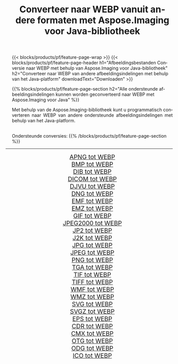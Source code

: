 ﻿---
title: Converteer naar WEBP vanuit andere formaten met Aspose.Imaging voor Java-bibliotheek 
weight: 3920
url: /nl/java/conversion/to/webp 
lang: nl
langdirlevel: 2
locales: zh-hans,ja,it,ru,de,es,fr,nl,id,lt,pl,pt,vi,tr,ko,zh-hant,ar,hi,th,sv,cs,uk,he
description: Met Aspose.Imaging kunt u met Java converteren naar WEBP vanuit andere formaten
---

{{< blocks/products/pf/feature-page-wrap >}}
{{< blocks/products/pf/feature-page-header h1="Afbeeldingsbestanden Conversie naar WEBP met behulp van Aspose.Imaging voor Java-bibliotheek" h2="Converteer naar WEBP van andere afbeeldingsindelingen met behulp van het Java-platform" downloadText="Downloaden" >}}


{{% blocks/products/pf/feature-page-section  h2="Alle ondersteunde afbeeldingsindelingen kunnen worden geconverteerd naar WEBP met Aspose.Imaging voor Java" %}}
<p align=justify>Met behulp van de Aspose.Imaging-bibliotheek kunt u programmatisch converteren naar WEBP van andere ondersteunde afbeeldingsindelingen met behulp van het Java-platform.</p>
<br/>
Ondersteunde conversies:
{{% /blocks/products/pf/feature-page-section %}}
<div class="container-fluid productfamilypage bg-gray">
    <div class="convertypes bg-gray agp-content section">
        <div class="container">
		<hr style="margin-left:-20px;"/>
		<div class="row other-converters" style="gap: 10px;font-size: 19px;text-align:center;">
		    <div class='col-md-2 other-converter remove-lp remove-rp'><a href="/imaging/nl/java/conversion/apng-to-webp" style="padding:15px;">APNG tot WEBP</a></div>
<div class='col-md-2 other-converter remove-lp remove-rp'><a href="/imaging/nl/java/conversion/bmp-to-webp" style="padding:15px;">BMP tot WEBP</a></div>
<div class='col-md-2 other-converter remove-lp remove-rp'><a href="/imaging/nl/java/conversion/dib-to-webp" style="padding:15px;">DIB tot WEBP</a></div>
<div class='col-md-2 other-converter remove-lp remove-rp'><a href="/imaging/nl/java/conversion/dicom-to-webp" style="padding:15px;">DICOM tot WEBP</a></div>
<div class='col-md-2 other-converter remove-lp remove-rp'><a href="/imaging/nl/java/conversion/djvu-to-webp" style="padding:15px;">DJVU tot WEBP</a></div>
<div class='col-md-2 other-converter remove-lp remove-rp'><a href="/imaging/nl/java/conversion/dng-to-webp" style="padding:15px;">DNG tot WEBP</a></div>
<div class='col-md-2 other-converter remove-lp remove-rp'><a href="/imaging/nl/java/conversion/emf-to-webp" style="padding:15px;">EMF tot WEBP</a></div>
<div class='col-md-2 other-converter remove-lp remove-rp'><a href="/imaging/nl/java/conversion/emz-to-webp" style="padding:15px;">EMZ tot WEBP</a></div>
<div class='col-md-2 other-converter remove-lp remove-rp'><a href="/imaging/nl/java/conversion/gif-to-webp" style="padding:15px;">GIF tot WEBP</a></div>
<div class='col-md-2 other-converter remove-lp remove-rp'><a href="/imaging/nl/java/conversion/jpeg2000-to-webp" style="padding:15px;">JPEG2000 tot WEBP</a></div>
<div class='col-md-2 other-converter remove-lp remove-rp'><a href="/imaging/nl/java/conversion/jp2-to-webp" style="padding:15px;">JP2 tot WEBP</a></div>
<div class='col-md-2 other-converter remove-lp remove-rp'><a href="/imaging/nl/java/conversion/j2k-to-webp" style="padding:15px;">J2K tot WEBP</a></div>
<div class='col-md-2 other-converter remove-lp remove-rp'><a href="/imaging/nl/java/conversion/jpg-to-webp" style="padding:15px;">JPG tot WEBP</a></div>
<div class='col-md-2 other-converter remove-lp remove-rp'><a href="/imaging/nl/java/conversion/jpeg-to-webp" style="padding:15px;">JPEG tot WEBP</a></div>
<div class='col-md-2 other-converter remove-lp remove-rp'><a href="/imaging/nl/java/conversion/png-to-webp" style="padding:15px;">PNG tot WEBP</a></div>
<div class='col-md-2 other-converter remove-lp remove-rp'><a href="/imaging/nl/java/conversion/tga-to-webp" style="padding:15px;">TGA tot WEBP</a></div>
<div class='col-md-2 other-converter remove-lp remove-rp'><a href="/imaging/nl/java/conversion/tif-to-webp" style="padding:15px;">TIF tot WEBP</a></div>
<div class='col-md-2 other-converter remove-lp remove-rp'><a href="/imaging/nl/java/conversion/tiff-to-webp" style="padding:15px;">TIFF tot WEBP</a></div>
<div class='col-md-2 other-converter remove-lp remove-rp'><a href="/imaging/nl/java/conversion/wmf-to-webp" style="padding:15px;">WMF tot WEBP</a></div>
<div class='col-md-2 other-converter remove-lp remove-rp'><a href="/imaging/nl/java/conversion/wmz-to-webp" style="padding:15px;">WMZ tot WEBP</a></div>
<div class='col-md-2 other-converter remove-lp remove-rp'><a href="/imaging/nl/java/conversion/svg-to-webp" style="padding:15px;">SVG tot WEBP</a></div>
<div class='col-md-2 other-converter remove-lp remove-rp'><a href="/imaging/nl/java/conversion/svgz-to-webp" style="padding:15px;">SVGZ tot WEBP</a></div>
<div class='col-md-2 other-converter remove-lp remove-rp'><a href="/imaging/nl/java/conversion/eps-to-webp" style="padding:15px;">EPS tot WEBP</a></div>
<div class='col-md-2 other-converter remove-lp remove-rp'><a href="/imaging/nl/java/conversion/cdr-to-webp" style="padding:15px;">CDR tot WEBP</a></div>
<div class='col-md-2 other-converter remove-lp remove-rp'><a href="/imaging/nl/java/conversion/cmx-to-webp" style="padding:15px;">CMX tot WEBP</a></div>
<div class='col-md-2 other-converter remove-lp remove-rp'><a href="/imaging/nl/java/conversion/otg-to-webp" style="padding:15px;">OTG tot WEBP</a></div>
<div class='col-md-2 other-converter remove-lp remove-rp'><a href="/imaging/nl/java/conversion/odg-to-webp" style="padding:15px;">ODG tot WEBP</a></div>
<div class='col-md-2 other-converter remove-lp remove-rp'><a href="/imaging/nl/java/conversion/ico-to-webp" style="padding:15px;">ICO tot WEBP</a></div>
                </div>
        </div>
    </div>
</div>
<br/>

